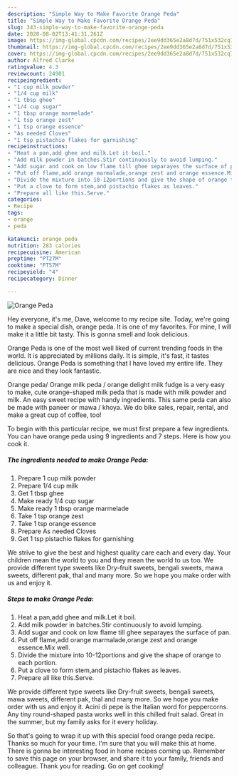 ```yaml
---
description: "Simple Way to Make Favorite Orange Peda"
title: "Simple Way to Make Favorite Orange Peda"
slug: 343-simple-way-to-make-favorite-orange-peda
date: 2020-08-02T13:41:31.261Z
image: https://img-global.cpcdn.com/recipes/2ee9dd365e2a8d7d/751x532cq70/orange-peda-recipe-main-photo.jpg
thumbnail: https://img-global.cpcdn.com/recipes/2ee9dd365e2a8d7d/751x532cq70/orange-peda-recipe-main-photo.jpg
cover: https://img-global.cpcdn.com/recipes/2ee9dd365e2a8d7d/751x532cq70/orange-peda-recipe-main-photo.jpg
author: Alfred Clarke
ratingvalue: 4.3
reviewcount: 24901
recipeingredient:
- "1 cup milk powder"
- "1/4 cup milk"
- "1 tbsp ghee"
- "1/4 cup sugar"
- "1 tbsp orange marmelade"
- "1 tsp orange zest"
- "1 tsp orange essence"
- "As needed Cloves"
- "1 tsp pistachio flakes for garnishing"
recipeinstructions:
- "Heat a pan,add ghee and milk.Let it boil."
- "Add milk powder in batches.Stir continuously to avoid lumping."
- "Add sugar and cook on low flame till ghee separayes the surface of pan."
- "Put off flame,add orange marmalade,orange zest and orange essence.Mix well."
- "Divide the mixture into 10-12portions and give the shape of orange to each portion."
- "Put a clove to form stem,and pistachio flakes as leaves."
- "Prepare all like this.Serve."
categories:
- Recipe
tags:
- orange
- peda

katakunci: orange peda 
nutrition: 283 calories
recipecuisine: American
preptime: "PT27M"
cooktime: "PT57M"
recipeyield: "4"
recipecategory: Dinner

---
```



![Orange Peda](https://img-global.cpcdn.com/recipes/2ee9dd365e2a8d7d/751x532cq70/orange-peda-recipe-main-photo.jpg)

Hey everyone, it's me, Dave, welcome to my recipe site. Today, we're going to make a special dish, orange peda. It is one of my favorites. For mine, I will make it a little bit tasty. This is gonna smell and look delicious.

Orange Peda is one of the most well liked of current trending foods in the world. It is appreciated by millions daily. It is simple, it's fast, it tastes delicious. Orange Peda is something that I have loved my entire life. They are nice and they look fantastic.

Orange peda/ Orange milk peda / orange delight milk fudge is a very easy to make, cute orange-shaped milk peda that is made with milk powder and milk. An easy sweet recipe with handy ingredients. This same peda can also be made with paneer or mawa / khoya. We do bike sales, repair, rental, and make a great cup of coffee, too!


To begin with this particular recipe, we must first prepare a few ingredients. You can have orange peda using 9 ingredients and 7 steps. Here is how you cook it.

<!--inarticleads1-->

##### The ingredients needed to make Orange Peda:

1. Prepare 1 cup milk powder
1. Prepare 1/4 cup milk
1. Get 1 tbsp ghee
1. Make ready 1/4 cup sugar
1. Make ready 1 tbsp orange marmelade
1. Take 1 tsp orange zest
1. Take 1 tsp orange essence
1. Prepare As needed Cloves
1. Get 1 tsp pistachio flakes for garnishing


We strive to give the best and highest quality care each and every day. Your children mean the world to you and they mean the world to us too. We provide different type sweets like Dry-fruit sweets, bengali sweets, mawa sweets, different pak, thal and many more. So we hope you make order with us and enjoy it. 

<!--inarticleads2-->

##### Steps to make Orange Peda:

1. Heat a pan,add ghee and milk.Let it boil.
1. Add milk powder in batches.Stir continuously to avoid lumping.
1. Add sugar and cook on low flame till ghee separayes the surface of pan.
1. Put off flame,add orange marmalade,orange zest and orange essence.Mix well.
1. Divide the mixture into 10-12portions and give the shape of orange to each portion.
1. Put a clove to form stem,and pistachio flakes as leaves.
1. Prepare all like this.Serve.


We provide different type sweets like Dry-fruit sweets, bengali sweets, mawa sweets, different pak, thal and many more. So we hope you make order with us and enjoy it. Acini di pepe is the Italian word for peppercorns. Any tiny round-shaped pasta works well in this chilled fruit salad. Great in the summer, but my family asks for it every holiday. 

So that's going to wrap it up with this special food orange peda recipe. Thanks so much for your time. I'm sure that you will make this at home. There is gonna be interesting food in home recipes coming up. Remember to save this page on your browser, and share it to your family, friends and colleague. Thank you for reading. Go on get cooking!
